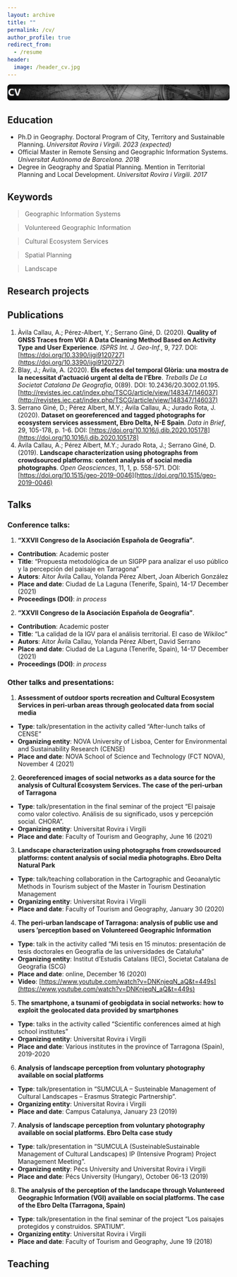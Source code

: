 ```yaml
---
layout: archive
title: ""
permalink: /cv/
author_profile: true
redirect_from:
  - /resume
header:
  image: /header_cv.jpg
---
```



![cv](/images/cv.png)

## Education

- Ph.D in Geography. Doctoral Program of City, Territory and Sustainable Planning. _Universitat Rovira i Virgili. 2023 (expected)_
- Official Master in Remote Sensing and Geographic Information Systems. _Universitat Autònoma de Barcelona. 2018_
- Degree in Geography and Spatial Planning. Mention in Territorial Planning and Local Development. _Universitat Rovira i Virgili. 2017_
  
## Keywords

> Geographic Information Systems
 
> Voluntereed Geographic Information

> Cultural Ecosystem Services

> Spatial Planning

> Landscape 

## Research projects

## Publications

1. Àvila Callau, A.; Pérez-Albert, Y.; Serrano Giné, D. (2020). __Quality of GNSS Traces from VGI: A Data Cleaning Method Based on Activity Type and User Experience__. _ISPRS Int. J. Geo-Inf._, 9, 727. DOI: [https://doi.org/10.3390/ijgi9120727](https://doi.org/10.3390/ijgi9120727)
2. Blay, J.; Àvila, A. (2020). __Els efectes del temporal Glòria: una mostra de la necessitat d’actuació urgent al delta de l’Ebre__. _Treballs De La Societat Catalana De Geografia_, 0(89). DOI: 10.2436/20.3002.01.195. [http://revistes.iec.cat/index.php/TSCG/article/view/148347/146037](http://revistes.iec.cat/index.php/TSCG/article/view/148347/146037)
3. Serrano Giné, D.; Pérez Albert, M.Y.; Àvila Callau, A.; Jurado Rota, J. (2020). __Dataset on georeferenced and tagged photographs for ecosystem services assessment, Ebro Delta, N-E Spain__. _Data in Brief_, 29, 105-178, p. 1-6. DOI: [https://doi.org/10.1016/j.dib.2020.105178](https://doi.org/10.1016/j.dib.2020.105178) 
4. Àvila Callau, A.; Pérez Albert, M.Y.; Jurado Rota, J.; Serrano Giné, D. (2019). __Landscape characterization using photographs from crowdsourced platforms: content analysis of social media photographs__. _Open Geosciences_, 11, 1, p. 558-571. DOI: [https://doi.org/10.1515/geo-2019-0046](https://doi.org/10.1515/geo-2019-0046)
  
## Talks

### Conference talks:

1. __“XXVII Congreso de la Asociación Española de Geografía”__.
- __Contribution__: Academic poster
- __Title__: “Propuesta metodológica de un SIGPP para analizar el uso público y la percepción del paisaje en Tarragona”
- __Autors__: Aitor Àvila Callau, Yolanda Pérez Albert, Joan Alberich González
- __Place and date__: Ciudad de La Laguna (Tenerife, Spain), 14-17 December (2021)
- __Proceedings (DOI)__: _in process_


2. __“XXVII Congreso de la Asociación Española de Geografía”__.
- __Contribution__: Academic poster
- __Title__: “La calidad de la IGV para el análisis territorial. El caso de Wikiloc”
- __Autors__: Aitor Àvila Callau, Yolanda Pérez Albert, David Serrano
- __Place and date__: Ciudad de La Laguna (Tenerife, Spain), 14-17 December (2021)
- __Proceedings (DOI)__: _in process_

### Other talks and presentations:

1. __Assessment of outdoor sports recreation and Cultural Ecosystem Services in peri-urban areas through geolocated data from social media__
- __Type__: talk/presentation in the activity called “After-lunch talks of CENSE”
- __Organizing entity__: NOVA University of Lisboa, Center for Environmental and Sustainability Research (CENSE) 
- __Place and date__: NOVA School of Science and Technology (FCT NOVA), November 4 (2021)

2. __Georeferenced images of social networks as a data source for the analysis of Cultural Ecosystem Services. The case of the peri-urban of Tarragona__
- __Type__: talk/presentation in the final seminar of the project “El paisaje como valor colectivo. Análisis de su significado, usos y percepción social. CHORA”.
- __Organizing entity__: Universitat Rovira i Virgili
- __Place and date__: Faculty of Tourism and Geography, June 16 (2021)

3. __Landscape characterization using photographs from crowdsourced platforms: content analysis of social media photographs. Ebro Delta Natural Park__
- __Type__: talk/teaching collaboration in the Cartographic and Geoanalytic Methods in Tourism subject of the Master in Tourism Destination Management
- __Organizing entity__: Universitat Rovira i Virgili
- __Place and date__: Faculty of Tourism and Geography, January 30 (2020)

4. __The peri-urban landscape of Tarragona: analysis of public use and users ’perception based on Voluntereed Geographic Information__
- __Type__: talk in the activity called “Mi tesis en 15 minutos: presentación de tesis doctorales en Geografía de las universidades de Cataluña”
- __Organizing entity__: Institut d’Estudis Catalans (IEC), Societat Catalana de Geografia (SCG)
- __Place and date__: online, December 16 (2020)
- __Video__: [https://www.youtube.com/watch?v=DNKnjeqN_aQ&t=449s](https://www.youtube.com/watch?v=DNKnjeqN_aQ&t=449s)

5. __The smartphone, a tsunami of geobigdata in social networks: how to exploit the geolocated data provided by smartphones__
- __Type__: talks in the activity called “Scientific conferences aimed at high school institutes”
- __Organizing entity__: Universitat Rovira i Virgili
- __Place and date__: Various institutes in the province of Tarragona (Spain), 2019-2020

6. __Analysis of landscape perception from voluntary photography available on social platforms__
- __Type__: talk/presentation in “SUMCULA – Susteinable Management of Cultural Landscapes – Erasmus Strategic Partnership”.
- __Organizing entity__: Universitat Rovira i Virgili
- __Place and date__: Campus Catalunya, January 23 (2019)

7. __Analysis of landscape perception from voluntary photography available on social platforms. Ebro Delta case study__
- __Type__: talk/presentation in “SUMCULA (SusteinableSustainable Management of Cultural Landscapes) IP (Intensive Program) Project Management Meeting”.
- __Organizing entity__: Pécs University and Universitat Rovira i Virgili
- __Place and date__: Pécs University (Hungary), October 06-13 (2019)

8. __The analysis of the perception of the landscape through Voluntereed Geographic Information (VGI) available on social platforms. The case of the Ebro Delta (Tarragona, Spain)__
- __Type__: talk/presentation in the final seminar of the project “Los paisajes protegidos y construidos. SPATIUM”.
- __Organizing entity__: Universitat Rovira i Virgili
- __Place and date__: Faculty of Tourism and Geography, June 19 (2018)
  
## Teaching


  

